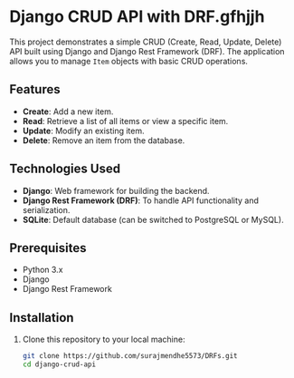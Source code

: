 # Django CRUD API with DRF.gfhjjh

This project demonstrates a simple CRUD (Create, Read, Update, Delete) API built using Django and Django Rest Framework (DRF). The application allows you to manage `Item` objects with basic CRUD operations.

## Features

- **Create**: Add a new item.
- **Read**: Retrieve a list of all items or view a specific item.
- **Update**: Modify an existing item.
- **Delete**: Remove an item from the database.

## Technologies Used

- **Django**: Web framework for building the backend.
- **Django Rest Framework (DRF)**: To handle API functionality and serialization.
- **SQLite**: Default database (can be switched to PostgreSQL or MySQL).

## Prerequisites

- Python 3.x
- Django
- Django Rest Framework

## Installation

1. Clone this repository to your local machine:

   ```bash
   git clone https://github.com/surajmendhe5573/DRFs.git
   cd django-crud-api

